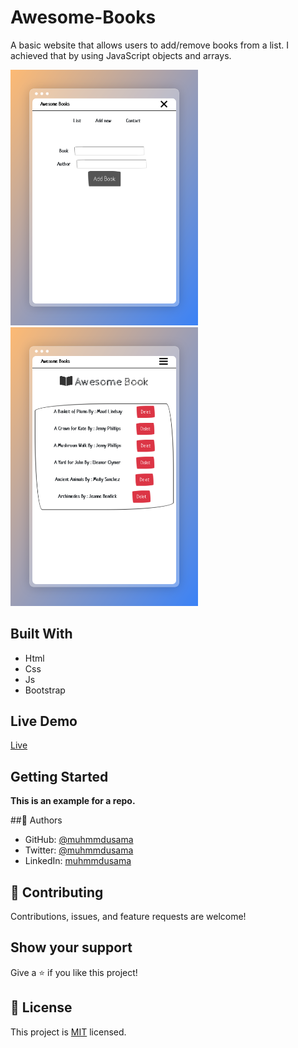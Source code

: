# Awesome-Books

A basic website that allows users to add/remove books from a list. I achieved that by using JavaScript objects and arrays.

<img src='./app-look/pika-2022-07-05T11%2040%2052.230Z.png' width = '300'/>    <img src='./app-look/pika-2022-07-05T11%2041%2006.067Z.png' width = '300'/>

## Built With

- Html
- Css
- Js
- Bootstrap

## Live Demo

[Live](https://muhmmdusama.github.io/Awesome-Books/#)

## Getting Started

**This is an example for a repo.**

##👤 Authors

- GitHub: [@muhmmdusama](https://github.com/muhmmdusama)
- Twitter: [@muhmmdusama](https://twitter.com/muhmmdusama)
- LinkedIn: [muhmmdusama](https://linkedin.com/in/muhmmdusama)

## 🤝 Contributing

Contributions, issues, and feature requests are welcome!

## Show your support

Give a ⭐️ if you like this project!


## 📝 License

This project is [MIT](./MIT.md) licensed.
